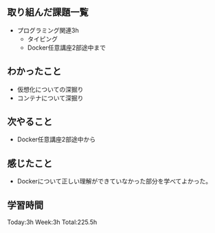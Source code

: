 ## 取り組んだ課題一覧
- プログラミング関連3h
    - タイピング
    - Docker任意講座2部途中まで    
## わかったこと
- 仮想化についての深掘り
- コンテナについて深掘り
## 次やること
- Docker任意講座2部途中から    
## 感じたこと
- Dockerについて正しい理解ができていなかった部分を学べてよかった。
## 学習時間
Today:3h Week:3h Total:225.5h